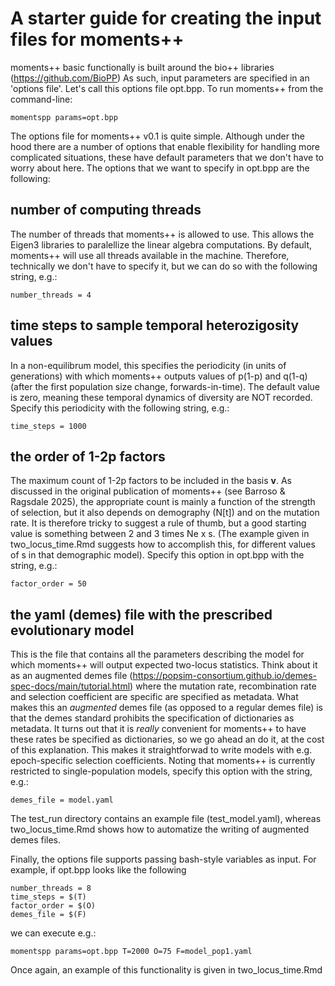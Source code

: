 # A starter guide for creating the input files for moments++

moments++ basic functionally is built around the bio++ libraries (https://github.com/BioPP)
As such, input parameters are specified in an 'options file'. Let's call this options file opt.bpp. To run moments++ from the command-line:

```
momentspp params=opt.bpp
```

The options file for moments++ v0.1 is quite simple. Although under the hood there are a number of options that enable flexibility for handling more complicated situations, these have default parameters that we don't have to worry about here. The options that we want to specify in opt.bpp are the following:

## number of computing threads

The number of threads that moments++ is allowed to use. This allows the Eigen3 libraries to paralellize the linear algebra computations. By default, moments++ will use all threads available in the machine. Therefore, technically we don't have to specify it, but we can do so with the following string, e.g.:

```
number_threads = 4
```

## time steps to sample temporal heterozigosity values

In a non-equilibrum model, this specifies the periodicity (in units of generations) with which moments++ outputs values of p(1-p) and q(1-q) (after the first population size change, forwards-in-time). The default value is zero, meaning these temporal dynamics of diversity are NOT recorded. Specify this periodicity with the following string, e.g.:

```
time_steps = 1000
```

## the order of 1-2p factors

The maximum count of 1-2p factors to be included in the basis **v**. As discussed in the original publication of moments++ (see Barroso & Ragsdale 2025), the appropriate count is mainly a function of the strength of selection, but it also depends on demography (N[t]) and on the mutation rate. It is therefore tricky to suggest a rule of thumb, but a good starting value is something between 2 and 3 times Ne x s. (The example given in two_locus_time.Rmd suggests how to accomplish this, for different values of s in that demographic model). Specify this option in opt.bpp with the string, e.g.:

```
factor_order = 50
```

## the yaml (demes) file with the prescribed evolutionary model

This is the file that contains all the parameters describing the model for which moments++ will output expected two-locus statistics. Think about it as an augmented demes file (https://popsim-consortium.github.io/demes-spec-docs/main/tutorial.html) where the mutation rate, recombination rate and selection coefficient are specific are specified as metadata. What makes this an *augmented* demes file (as opposed to a regular demes file) is that the demes standard prohibits the specification of dictionaries as metadata. It turns out that it is *really* convenient for moments++ to have these rates be specified as dictionaries, so we go ahead an do it, at the cost of this explanation. This makes it straightforwad to write models with e.g. epoch-specific selection coefficients. Noting that moments++ is currently restricted to single-population models, specify this option with the string, e.g.:

```
demes_file = model.yaml
```

The test_run directory contains an example file (test_model.yaml), whereas two_locus_time.Rmd shows how to automatize the writing of augmented demes files.

Finally, the options file supports passing bash-style variables as input. For example, if opt.bpp looks like the following

```
number_threads = 8
time_steps = $(T)
factor_order = $(O)
demes_file = $(F)
```

we can execute e.g.:

```
momentspp params=opt.bpp T=2000 O=75 F=model_pop1.yaml
```

Once again, an example of this functionality is given in two_locus_time.Rmd
